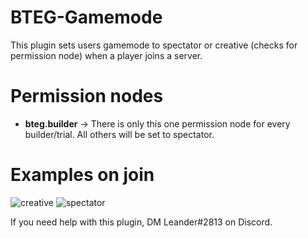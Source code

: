 # BTEG-Gamemode
This plugin sets users gamemode to spectator or creative (checks for permission node) when a player joins a server.

# Permission nodes
- **bteg.builder** -> There is only this one permission node for every builder/trial. All others will be set to spectator.

# Examples on join

![creative](https://imgur.com/mhPUymF.png)
![spectator](https://i.imgur.com/zQl8nn7.png)

If you need help with this plugin, DM Leander#2813 on Discord.
